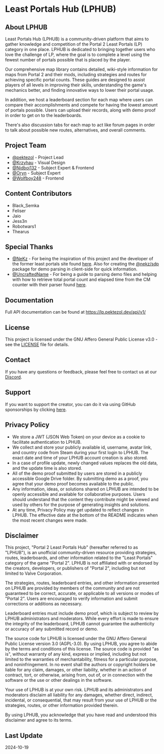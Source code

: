 # Least Portals Hub (LPHUB)

## About LPHUB

Least Portals Hub (LPHUB) is a community-driven platform that aims to gather knowledge and competition of the Portal 2 Least Portals (LP) category in one place. LPHUB is dedicated to bringing together users who love the challenge of LP, where the goal is to complete a level using the fewest number of portals possible that is placed by the player.

Our comprehensive map library contains detailed, wiki-style information for maps from Portal 2 and their mods, including strategies and routes for achieving specific portal counts. These guides are designed to assist players of all levels in improving their skills, understanding the game's mechanics better, and finding innovative ways to lower their portal usage.

In addition, we host a leaderboard section for each map where users can compare their accomplishments and compete for having the lowest amount of portals possible. Users can upload their records, along with demo proof in order to get on to the leaderboards.

There's also discussion tabs for each map to act like forum pages in order to talk about possible new routes, alternatives, and overall comments.

## Project Team

* [@pektezol](https://github.com/pektezol) - Project Lead
* [@Krzyhau](https://github.com/Krzyhau) - Visual Design
* [@Nidboj132](https://github.com/Nidboj132) - Subject Expert & Frontend
* [@Oryn](https://github.com/Oryn-Goia) - Subject Expert
* [@Wolfboy248](https://github.com/Wolfboy248) - Frontend

## Content Contributors

* Black_Semka
* Feliser
* Jaio
* Jess3n
* Robotwars1
* Thearus

## Special Thanks

* [@NeKz](https://github.com/NeKzor) - For being the inspiration of this project and the developer of the former least portals site found [here](https://github.com/NeKzor/lp). Also for creating the [@nekz/sdp](https://github.com/NeKzor/sdp) package for demo parsing in client-side for quick information.
* [@UncraftedName](https://github.com/UncraftedName) - For being a guide to parsing demo files and helping with how to retrieve total portal count and elapsed time from the CM counter with their parser found [here](https://github.com/UncraftedName/UntitledParser).

## Documentation

Full API documentation can be found at https://lp.pektezol.dev/api/v1/

## License

This project is licensed under the GNU Affero General Public License v3.0 - see the [LICENSE](https://github.com/pektezol/leastportalshub/blob/main/LICENSE) file for details.

## Contact

If you have any questions or feedback, please feel free to contact us at our [Discord](https://discord.gg/xq6TySyA4c).

## Support

If you want to support the creator, you can do it via using GitHub sponsorships by clicking [here](https://github.com/sponsors/pektezol).

## Privacy Policy

* We store a JWT (JSON Web Token) on your device as a cookie to facilitate authentication to LPHUB.
* We collect and store your publicly available id, username, avatar link, and country code from Steam during your first login to LPHUB. The exact date and time of your LPHUB account creation is also stored.
* In a case of profile update, newly changed values replaces the old data, and the update time is also stored.
* All of the demo proof submitted by users are stored in a publicly accessible Google Drive folder. By submitting demo as a proof, you agree that your demo proof becomes available to the public.
* Any information, ideas, or solutions shared on LPHUB are intended to be openly accessible and available for collaborative purposes. Users should understand that the content they contribute might be viewed and used by others for the purpose of generating insights and solutions.
* At any time, Privacy Policy may get updated to reflect changes in LPHUB. The effective date at the bottom of the README indicates when the most recent changes were made.

## Disclaimer

This project, "Portal 2 Least Portals Hub" (hereafter referred to as "LPHUB"), is an unofficial community-driven resource providing strategies, routes, leaderboards, and other information related to the "Least Portals" category of the game "Portal 2". LPHUB is not affiliated with or endorsed by the creators, developers, or publishers of "Portal 2", including but not limited to Valve Corporation.

The strategies, routes, leaderboard entries, and other information presented on LPHUB are provided by members of the community and are not guaranteed to be correct, accurate, or applicable to all versions or modes of "Portal 2". Users are encouraged to verify information and submit corrections or additions as necessary.

Leaderboard entries must include demo proof, which is subject to review by LPHUB administrators and moderators. While every effort is made to ensure the integrity of the leaderboard, LPHUB cannot guarantee the authenticity or accuracy of any submitted record or demo.

The source code for LPHUB is licensed under the GNU Affero General Public License version 3.0 (AGPL-3.0). By using LPHUB, you agree to abide by the terms and conditions of this license. The source code is provided "as is", without warranty of any kind, express or implied, including but not limited to the warranties of merchantability, fitness for a particular purpose, and noninfringement. In no event shall the authors or copyright holders be liable for any claim, damages, or other liability, whether in an action of contract, tort, or otherwise, arising from, out of, or in connection with the software or the use or other dealings in the software.

Your use of LPHUB is at your own risk. LPHUB and its administrators and moderators disclaim all liability for any damages, whether direct, indirect, incidental, or consequential, that may result from your use of LPHUB or the strategies, routes, or other information provided therein.

By using LPHUB, you acknowledge that you have read and understood this disclaimer and agree to its terms.

## Last Update

2024-10-19